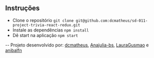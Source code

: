 ## Instruções

- Clone o repositório `git clone git@github.com:dcmatheus/sd-011-project-trivia-react-redux.git`
- Instale as dependências `npm install`
- Dê start na aplicação `npm start`


-- Projeto desenvolvido por: [dcmatheus](https://github.com/dcmatheus), [Anajulia-bs](https://github.com/Anajulia-bs), [LauraGusmao](https://github.com/LauraGusmao) e [anibalfn](https://github.com/anibalfn)
